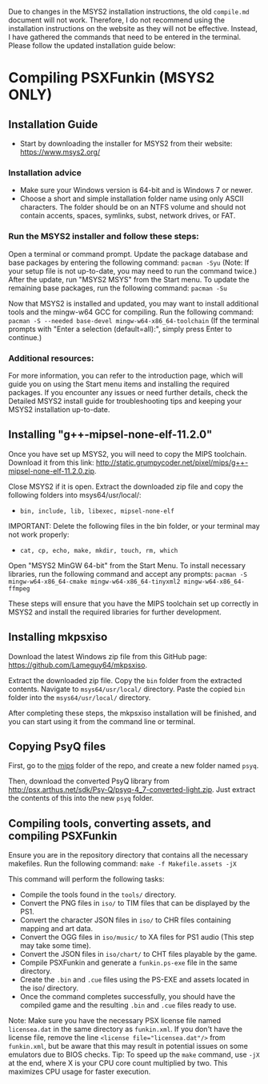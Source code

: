 Due to changes in the MSYS2 installation instructions, the old `compile.md` document will not work. Therefore, I do not recommend using the installation instructions on the website as they will not be effective. Instead, I have gathered the commands that need to be entered in the terminal. Please follow the updated installation guide below:

# Compiling PSXFunkin (MSYS2 ONLY)

## Installation Guide
- Start by downloading the installer for MSYS2 from their website: https://www.msys2.org/

### Installation advice
- Make sure your Windows version is 64-bit and is Windows 7 or newer.
- Choose a short and simple installation folder name using only ASCII characters. The folder should be on an NTFS volume and should not contain accents, spaces, symlinks, subst, network drives, or FAT.

### Run the MSYS2 installer and follow these steps:
Open a terminal or command prompt.
Update the package database and base packages by entering the following command: `pacman -Syu` (Note: If your setup file is not up-to-date, you may need to run the command twice.)
After the update, run "MSYS2 MSYS" from the Start menu.
To update the remaining base packages, run the following command: `pacman -Su`

Now that MSYS2 is installed and updated, you may want to install additional tools and the mingw-w64 GCC for compiling. Run the following command:
`pacman -S --needed base-devel mingw-w64-x86_64-toolchain`
(If the terminal prompts with "Enter a selection (default=all):", simply press Enter to continue.)

### Additional resources:
For more information, you can refer to the introduction page, which will guide you on using the Start menu items and installing the required packages.
If you encounter any issues or need further details, check the Detailed MSYS2 install guide for troubleshooting tips and keeping your MSYS2 installation up-to-date.

## Installing "g++-mipsel-none-elf-11.2.0"
Once you have set up MSYS2, you will need to copy the MIPS toolchain. Download it from this link: http://static.grumpycoder.net/pixel/mips/g++-mipsel-none-elf-11.2.0.zip.

Close MSYS2 if it is open. Extract the downloaded zip file and copy the following folders into msys64/usr/local/:
- `bin, include, lib, libexec, mipsel-none-elf`

IMPORTANT: Delete the following files in the bin folder, or your terminal may not work properly:
- `cat, cp, echo, make, mkdir, touch, rm, which`

Open "MSYS2 MinGW 64-bit" from the Start Menu. To install necessary libraries, run the following command and accept any prompts:
`pacman -S mingw-w64-x86_64-cmake mingw-w64-x86_64-tinyxml2 mingw-w64-x86_64-ffmpeg`

These steps will ensure that you have the MIPS toolchain set up correctly in MSYS2 and install the required libraries for further development.

## Installing mkpsxiso
Download the latest Windows zip file from this GitHub page: https://github.com/Lameguy64/mkpsxiso.

Extract the downloaded zip file.
Copy the `bin` folder from the extracted contents.
Navigate to `msys64/usr/local/` directory.
Paste the copied `bin` folder into the `msys64/usr/local/` directory.

After completing these steps, the mkpsxiso installation will be finished, and you can start using it from the command line or terminal.

## Copying PsyQ files
First, go to the [mips](/mips/) folder of the repo, and create a new folder named `psyq`.

Then, download the converted PsyQ library from http://psx.arthus.net/sdk/Psy-Q/psyq-4_7-converted-light.zip. Just extract the contents of this into the new `psyq` folder.

## Compiling tools, converting assets, and compiling PSXFunkin
Ensure you are in the repository directory that contains all the necessary makefiles.
Run the following command: `make -f Makefile.assets -jX`

This command will perform the following tasks:
- Compile the tools found in the `tools/` directory.
- Convert the PNG files in `iso/` to TIM files that can be displayed by the PS1.
- Convert the character JSON files in `iso/` to CHR files containing mapping and art data.
- Convert the OGG files in `iso/music/` to XA files for PS1 audio (This step may take some time).
- Convert the JSON files in `iso/chart/` to CHT files playable by the game.
- Compile PSXFunkin and generate a `funkin.ps-exe` file in the same directory.
- Create the `.bin` and `.cue` files using the PS-EXE and assets located in the iso/ directory.
- Once the command completes successfully, you should have the compiled game and the resulting `.bin` and `.cue` files ready to use.

Note: Make sure you have the necessary PSX license file named `licensea.dat` in the same directory as `funkin.xml`. If you don't have the license file, remove the line `<license file="licensea.dat"/>` from `funkin.xml`, but be aware that this may result in potential issues on some emulators due to BIOS checks.
Tip: To speed up the `make` command, use `-jX` at the end, where X is your CPU core count multiplied by two. This maximizes CPU usage for faster execution.
